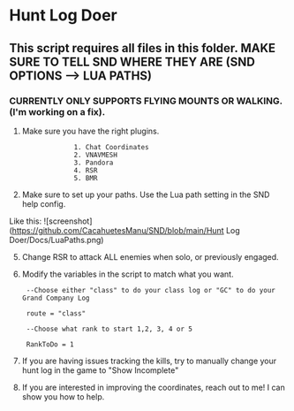# Hunt Log Doer

## This script requires all files in this folder. MAKE SURE TO TELL SND WHERE THEY ARE (SND OPTIONS --> LUA PATHS)

###  CURRENTLY ONLY SUPPORTS FLYING MOUNTS OR WALKING. (I'm working on a fix).
1. Make sure you have the right plugins.
   
					1. Chat Coordinates
					2. VNAVMESH
					3. Pandora
					4. RSR
					5. BMR

3. Make sure to set up your paths. Use the Lua path setting in the SND help config.
   
Like this:
![screenshot](https://github.com/CacahuetesManu/SND/blob/main/Hunt Log Doer/Docs/LuaPaths.png)

5. Change RSR to attack ALL enemies when solo, or previously engaged.

6. Modify the variables in the script to match what you want.
   ```
	--Choose either "class" to do your class log or "GC" to do your Grand Company Log

   	route = "class"

	--Choose what rank to start 1,2, 3, 4 or 5
	
 	RankToDo = 1
   ```

5. If you are having issues tracking the kills, try to manually change your hunt log in the game to "Show Incomplete"

6. If you are interested in improving the coordinates, reach out to me! I can show you how to help. 

